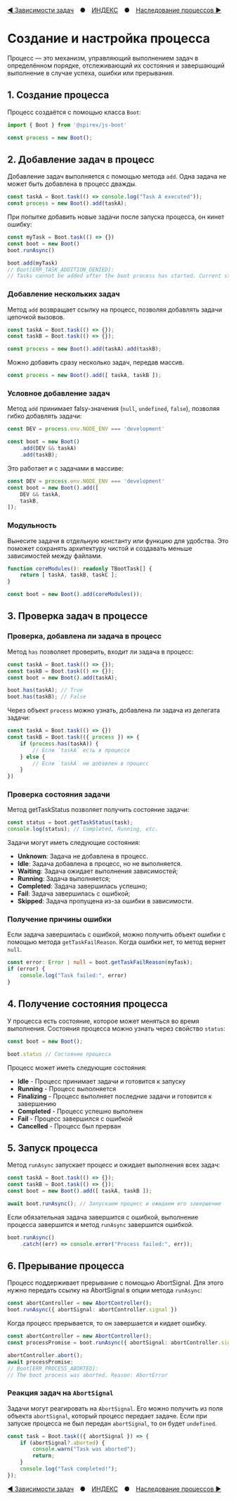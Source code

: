 [◀ Зависимости задач](./03-TASKS_DEPS.md) ● [ИНДЕКС](./README.md) ● [Наследование процессов ▶](./05-INHERITANCE.md)

# Создание и настройка процесса
Процесс — это механизм, управляющий выполнением задач в определённом порядке,
отслеживающий их состояния и завершающий выполнение в случае успеха, ошибки или прерывания.

## 1. Создание процесса
Процесс создаётся с помощью класса `Boot`:
```ts
import { Boot } from '@spirex/js-boot'

const process = new Boot();
```

## 2. Добавление задач в процесс
Добавление задач выполняется с помощью метода `add`. Одна задача не может быть добавлена в процесс дважды.
```ts
const taskA = Boot.task(() => console.log("Task A executed"));
const process = new Boot().add(taskA);
```

При попытке добавить новые задачи после запуска процесса, он кинет ошибку:
```ts
const myTask = Boot.task(() => {})
const boot = new Boot()
boot.runAsync()

boot.add(myTask)
// Boot[ERR_TASK_ADDITION_DENIED]:
// Tasks cannot be added after the boot process has started. Current status: Running.
```

### Добавление нескольких задач
Метод `add` возвращает ссылку на процесс, позволяя добавлять задачи цепочкой вызовов.
```ts
const taskA = Boot.task(() => {});
const taskB = Boot.task(() => {});

const process = new Boot().add(taskA).add(taskB);
```

Можно добавить сразу несколько задач, передав массив.
```ts
const process = new Boot().add([ taskA, taskB ]);
```

### Условное добавление задач
Метод `add` принимает falsy-значения (`null`, `undefined`, `false`), позволяя гибко добавлять задачи:
```ts
const DEV = process.env.NODE_ENV === 'development'

const boot = new Boot()
    .add(DEV && taskA)
    .add(taskB);
```

Это работает и с задачами в массиве:
```ts
const DEV = process.env.NODE_ENV === 'development'
const boot = new Boot().add([
    DEV && taskA,
    taskB,
]);
```

### Модульность
Вынесите задачи в отдельную константу или функцию для удобства.
Это поможет сохранять архитектуру чистой и создавать меньше зависимостей между файлами.

```ts
function coreModules(): readonly TBootTask[] {
    return [ taskA, taskB, taskC ];
}

const boot = new Boot().add(coreModules());
```
## 3. Проверка задач в процессе
### Проверка, добавлена ли задача в процесс
Метод `has` позволяет проверить, входит ли задача в процесс:
```ts
const taskA = Boot.task(() => {});
const taskB = Boot.task(() => {});
const boot = new Boot().add(taskA);

boot.has(taskA); // True
boot.has(taskB); // False
```

Через объект `process` можно узнать, добавлена ли задача из делегата задачи:
```ts
const taskA = Boot.task(() => {})
const taskB = Boot.task(({ process }) => {
    if (process.has(taskA)) {
        // Если `taskA` есть в процессе
    } else {
        // Если `taskA` не добавлен в процесс
    }
})
```

### Проверка состояния задачи
Метод getTaskStatus позволяет получить состояние задачи:
```ts
const status = boot.getTaskStatus(task);
console.log(status); // Completed, Running, etc.
```

Задачи могут иметь следующие состояния:
- **Unknown**: Задача не добавлена в процесс.
- **Idle**: Задача добавлена в процесс, но не выполняется.
- **Waiting**: Задача ожидает выполнения зависимостей;
- **Running**: Задача выполняется;
- **Completed**: Задача завершилась успешно;
- **Fail**: Задача завершилась с ошибкой;
- **Skipped**: Задача пропущена из-за ошибки в зависимости.

### Получение причины ошибки
Если задача завершилась с ошибкой, можно получить объект ошибки с помощью метода `getTaskFailReason`.
Когда ошибки нет, то метод вернет `null`.
```ts
const error: Error | null = boot.getTaskFailReason(myTask);
if (error) {
    console.log("Task failed:", error)
}
```

## 4. Получение состояния процесса

У процесса есть состояние, которое может меняться во время выполнения.
Состояния процесса можно узнать через свойство `status`:
```ts
const boot = new Boot();

boot.status // Состояние процесса
```
Процесс может иметь следующие состояния:
- **Idle** - Процесс принимает задачи и готовится к запуску
- **Running** - Процесс выполняется
- **Finalizing** - Процесс выполняет последние задачи и готовится к завершению
- **Completed** - Процесс успешно выполнен
- **Fail** - Процесс завершился с ошибкой
- **Cancelled** - Процесс был прерван

## 5. Запуск процесса
Метод `runAsync` запускает процесс и ожидает выполнения всех задач:
```ts
const taskA = Boot.task(() => {});
const taskB = Boot.task(() => {});
const boot = new Boot().add([ taskA, taskB ]);

await boot.runAsync(); // Запускаем процесс и ожидаем его завершение
```

Если обязательная задача завершится с ошибкой, выполнение процесса завершится и метод `runAsync` завершится ошибкой.
```ts
boot.runAsync()
    .catch((err) => console.error("Process failed:", err));
```

## 6. Прерывание процесса
Процесс поддерживает прерывание с помощью AbortSignal.
Для этого нужно передать ссылку на AbortSignal в опции метода `runAsync`:
```ts
const abortController = new AbortController();
boot.runAsync({ abortSignal: abortController.signal })
```

Когда процесс прерывается, то он завершается и кидает ошибку.
```ts
const abortController = new AbortController();
const processPromise = boot.runAsync({ abortSignal: abortController.signal });

abortController.abort();
await processPromise;
// Boot[ERR_PROCESS_ABORTED]:
// The boot process was aborted. Reason: AbortError
```

### Реакция задач на `AbortSignal`
Задачи могут реагировать на `AbortSignal`. Его можно получить из поля объекта `abortSignal`, который процесс передает задаче.
Если при запуске процесса не был передан `abortSignal`, то он будет `undefined`.

```ts
const task = Boot.task(({ abortSignal }) => {
    if (abortSignal?.aborted) {
        console.warn("Task was aborted");
        return;
    }
    console.log("Task completed!");
});
```

[◀ Зависимости задач](./03-TASKS_DEPS.md) ● [ИНДЕКС](./README.md) ● [Наследование процессов ▶](./05-INHERITANCE.md)

